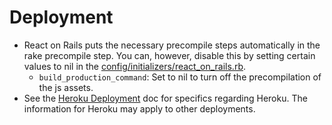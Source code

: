 # Deployment

- React on Rails puts the necessary precompile steps automatically in the rake precompile step. You can, however, disable this by setting certain values to nil in the [config/initializers/react_on_rails.rb](./configuration.md).
  - `build_production_command`: Set to nil to turn off the precompilation of the js assets.
- See the [Heroku Deployment](docs/outdated/heroku-deployment.md) doc for specifics regarding Heroku. The information for Heroku may apply to other deployments.
